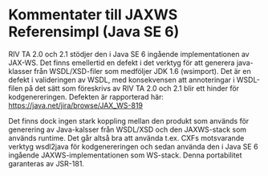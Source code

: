 # Kommentater till JAXWS Referensimpl (Java SE 6) #

RIV TA 2.0 och 2.1 stödjer den i Java SE 6 ingående implementationen av JAX-WS. Det finns emellertid en defekt i det verktyg för att generera java-klasser från WSDL/XSD-filer som medföljer JDK 1.6 (wsimport). Det är en defekt i valideringen av WSDL, med konsekvensen att annoteringar i WSDL-filen på det sätt som föreskrivs av RIV TA 2.0 och 2.1 blir ett hinder för kodgenereringen. Defekten är rapporterad här: https://java.net/jira/browse/JAX_WS-819

Det finns dock ingen stark koppling mellan den produkt som används för generering av Java-kalsser från WSDL/XSD och den JAXWS-stack som används runtime. Det går altså bra att använda t.ex. CXFs motsvarande verktyg wsdl2java för kodgenereringen och sedan använda den i Java SE 6 ingående JAXWS-implementationen som WS-stack. Denna portabilitet garanteras av JSR-181.
